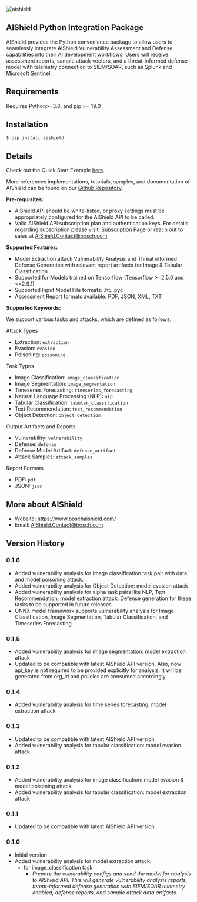 


![aishield](https://aisdocs.blob.core.windows.net/images/aishieldLogoPypi.PNG)

## AIShield Python Integration Package

AIShield provides the Python convenience package to allow users to seamlessly integrate AIShield Vulnerability Assessment and Defense capabilities into their AI development workflows. Users will receive assessment reports, sample attack vectors, and a threat-informed defense model with telemetry connection to SIEM/SOAR, such as Splunk and Microsoft Sentinel.


## Requirements

Requires Python>=3.6, and pip >= 19.0

## Installation

    $ pip install aishield

## Details

Check out the Quick Start Example [here](https://github.com/bosch-aisecurity-aishield/Reference-Implementations/tree/main/Product_Taskpair_wise/Image_Classification/Extraction). 

More references implementations, tutorials, samples, and documentation of AIShield can be found on our [Github Repository](https://github.com/bosch-aisecurity-aishield/Reference-Implementations).

**Pre-requisites:**
    
 - AIShield API should be white-listed, or proxy settings must be appropriately configured for the AIShield API to be called. 
 - Valid AIShield API subscription plan and authentication keys. For details regarding subscription please visit, [Subscription Page](https://aws.amazon.com/marketplace/pp/prodview-ppbwtiryaohti) or reach out to sales at <AIShield.Contact@bosch.com>
    
**Supported Features:**

 - Model Extraction attack Vulnerability Analysis and Threat informed Defense Generation with relevant report artifacts for Image & Tabular Classification
 - Supported for Models trained on Tensorflow (Tensorflow >=2.5.0 and <=2.9.1)
 - Supported Input Model File formats: .h5,.pyc
 - Assessment Report formats available: PDF, JSON, XML, TXT

**Supported Keywords:**

We support various tasks and attacks, which are defined as follows:

Attack Types
- Extraction: `extraction`
- Evasion: `evasion`
- Poisoning: `poisoning`

Task Types
- Image Classification: `image_classification`
- Image Segmentation: `image_segmentation`
- Timeseries Forecasting: `timeseries_forecasting`
- Natural Language Processing (NLP): `nlp`
- Tabular Classification: `tabular_classification`
- Text Recommendation: `text_recommendation`
- Object Detection: `object_detection`

Output Artifacts and Reports
- Vulnerability: `vulnerability`
- Defense: `defense`
- Defense Model Artifact: `defense_artifact`
- Attack Samples: `attack_samples`

Report Formats
- PDF: `pdf`
- JSON: `json`

   
## More about AIShield

- Website:  https://www.boschaishield.com/
- Email:   <AIShield.Contact@bosch.com>

## Version History


### 0.1.6
- Added vulnerability analysis for Image classification task pair with data and model poisoning attack.
- Added vulnerability analysis for Object Detection: model evasion attack
- Added vulnerability analysis for alpha task pairs like NLP, Text Recommendation: model extraction attack.
  Defense generation for these tasks to be supported in future releases
- ONNX model framework supports vulnerability analysis for Image Classification, Image Segmentation, Tabular Classification, and Timeseries Forecasting.


### 0.1.5
- Added vulnerability analysis for image segmentation: model extraction attack
- Updated to be compatible with latest AIShield API version. Also, now api_key is not required to be provided explicitly for analysis. It will be generated from org_id and policies are consumed accordingly. 

### 0.1.4
- Added vulnerability analysis for time series forecasting: model extraction attack

### 0.1.3
- Updated to be compatible with latest AIShield API version
- Added vulnerability analysis for tabular classification: model evasion attack

### 0.1.2
- Added vulnerability analysis for image classification: model evasion & model poisoning attack
- Added vulnerability analysis for tabular classification: model extraction attack

### 0.1.1
- Updated to be compatible with latest AIShield API version 

### 0.1.0
   - Initial version
   - Added vulnerability analysis for model extraction attack:
     - for image_classification task
         -  *Prepare the vulnerability configs and send the model for analysis to AIShield API. 
             This will generate vulnerability analysis reports, threat-informed defense generation with SIEM/SOAR telemetry enabled, defense reports, and sample attack data artifacts.*

